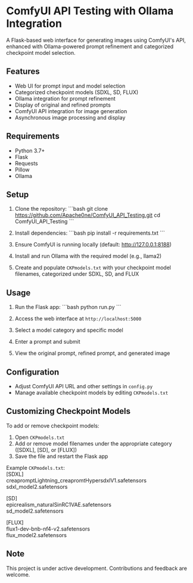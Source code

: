 # ComfyUI API Testing with Ollama Integration

A Flask-based web interface for generating images using ComfyUI's API, enhanced with Ollama-powered prompt refinement and categorized checkpoint model selection.

## Features
- Web UI for prompt input and model selection
- Categorized checkpoint models (SDXL, SD, FLUX)
- Ollama integration for prompt refinement
- Display of original and refined prompts
- ComfyUI API integration for image generation
- Asynchronous image processing and display

## Requirements
- Python 3.7+
- Flask
- Requests
- Pillow
- Ollama

## Setup
1. Clone the repository:
   \`\`\`bash
   git clone https://github.com/Apache0ne/ComfyUI_API_Testing.git
   cd ComfyUI_API_Testing
   \`\`\`

2. Install dependencies:
   \`\`\`bash
   pip install -r requirements.txt
   \`\`\`

3. Ensure ComfyUI is running locally (default: http://127.0.0.1:8188)

4. Install and run Ollama with the required model (e.g., llama2)

5. Create and populate `CKPmodels.txt` with your checkpoint model filenames, categorized under SDXL, SD, and FLUX

## Usage
1. Run the Flask app:
   \`\`\`bash
   python run.py
   \`\`\`

2. Access the web interface at `http://localhost:5000`

3. Select a model category and specific model
4. Enter a prompt and submit
5. View the original prompt, refined prompt, and generated image

## Configuration
- Adjust ComfyUI API URL and other settings in `config.py`
- Manage available checkpoint models by editing `CKPmodels.txt`

## Customizing Checkpoint Models
To add or remove checkpoint models:
1. Open `CKPmodels.txt`
2. Add or remove model filenames under the appropriate category ([SDXL], [SD], or [FLUX])
3. Save the file and restart the Flask app

Example `CKPmodels.txt`:\
[SDXL]\
creapromptLightning_creapromtHypersdxlV1.safetensors\
sdxl_model2.safetensors

[SD]\
epicrealism_naturalSinRC1VAE.safetensors\
sd_model2.safetensors

[FLUX]\
flux1-dev-bnb-nf4-v2.safetensors\
flux_model2.safetensors

## Note
This project is under active development. Contributions and feedback are welcome.
